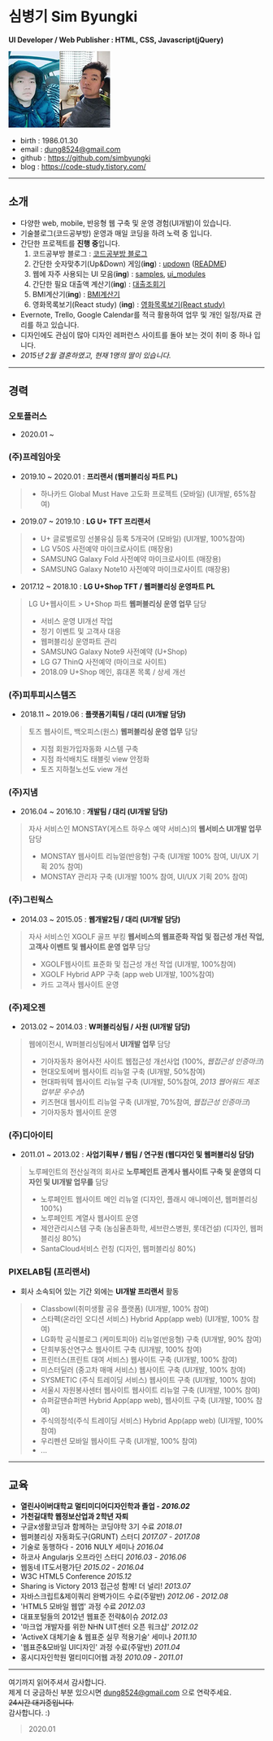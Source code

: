 # 심병기 Sim Byungki
**UI Developer / Web Publisher : HTML, CSS, Javascript(jQuery)**

![심병기](/images/simbyungki_small.jpg)
- birth : 1986.01.30
- email : dung8524@gmail.com
- github : https://github.com/simbyungki
- blog : https://code-study.tistory.com/
***

## 소개
- 다양한 web, mobile, 반응형 웹 구축 및 운영 경험(UI개발)이 있습니다.
  <!--
  - <code>JavaScript</code>와 Front-end기술에 관심이 많아 학습하고 있습니다.
    - <a href="https://github.com/simbyungki/javascript_definitive_guide/">자바스크립트 완벽 가이드</a>
  -->
- 기술블로그(코드공부방) 운영과 매일 코딩을 하려 노력 중 입니다.
- 간단한 프로젝트를 **진행 중**입니다.
  1. 코드공부방 블로그 : <a href="https://code-study.tistory.com/" target="_blank">코드공부방 블로그</a>
  2. 간단한 숫자맞추기(Up&amp;Down) 게임(**ing**) : <a href="https://simbyungki.github.io/updown/" target="_blank">updown</a> (<a href="https://github.com/simbyungki/updown" target="_blank">README</a>)
  3. 웹에 자주 사용되는 UI 모음(**ing**) : <a href="https://simbyungki.github.io/publisher/samples/index.html" target="_blank">samples</a>, <a href="https://simbyungki.github.io/ui_modules/" target="_blank">ui_modules</a>
  4. 간단한 필요 대출액 계산기(**ing**) : <a href="https://simbyungki.github.io/mini_project/calculator/index.html" target="_blank">대출조회기</a>
  5. BMI계산기(**ing**) : <a href="https://simbyungki.github.io/mini_project/standard_weight/" target="_blank">BMI계산기</a>
  6. 영화목록보기(React study) (**ing**) : <a href="https://github.com/simbyungki/rank_movie" target="_blank">영화목록보기(React study)</a>
  <!--3. 최근 당첨번호 추출 및 로또 랜덤번호 제공(**ing**) : <a href="https://simbyungki.github.io/lotto_king/" target="_blank">lotto_king</a>-->
- Evernote, Trello, Google Calendar를 적극 활용하여 업무 및 개인 일정/자료 관리를 하고 있습니다.
- 디자인에도 관심이 많아 디자인 레퍼런스 사이트를 돌아 보는 것이 취미 중 하나 입니다.
- *2015년 2월 결혼하였고, 현재 1명의 딸이 있습니다.*
<!--
- *김포 풍무동성당 마니피캇 성가대단원으로 활동 중입니다.*
- *2016, 2017년 고등학교 동창회장을 맡았었습니다.*
- *육군(기갑) 부사관 만기 전역하였습니다.*
-->
***

## 경력

### 오토플러스
- 2020.01 ~ 

### (주)프레임아웃
- 2019.10 ~ 2020.01 : **프리랜서 (웹퍼블리싱 파트 PL)**
> - 하나카드 Global Must Have 고도화 프로젝트 (모바일) (UI개발, 65%참여)

- 2019.07 ~ 2019.10 : **LG U+ TFT 프리랜서**
> - U+ 글로벌로밍 선불유심 등록 5개국어 (모바일) (UI개발, 100%참여)
> - LG V50S 사전예약 마이크로사이트 (매장용)
> - SAMSUNG Galaxy Fold 사전예약 마이크로사이트 (매장용)
> - SAMSUNG Galaxy Note10 사전예약 마이크로사이트 (매장용)  

- 2017.12 ~ 2018.10 : **LG U+Shop TFT / 웹퍼블리싱 운영파트 PL**
> LG U+웹사이트 > U+Shop 파트 **웹퍼블리싱 운영 업무** 담당
> - 서비스 운영 UI개선 작업
> - 정기 이벤트 및 고객사 대응
> - 웹퍼블리싱 운영파트 관리 
> - SAMSUNG Galaxy Note9 사전예약 (U+Shop)
> - LG G7 ThinQ 사전예약 (마이크로 사이트)
> - 2018.09 U+Shop 메인, 휴대폰 목록 / 상세 개선  

### (주)피투피시스템즈
- 2018.11 ~ 2019.06 : **플랫폼기획팀 / 대리 (UI개발 담당)**
> 토즈 웹사이트, 백오피스(원스) **웹퍼블리싱 운영 업무** 담당
> - 지점 회원가입자동화 시스템 구축
> - 지점 좌석배치도 태블릿 view 안정화
> - 토즈 지하철노선도 view 개선
<!--
### (주)PCN
- 2017.12 ~ 2018.04 : **UI기술팀 / 프리랜서 (UI개발 담당)**
> LG U+웹사이트 > 홈서비스 파트 **웹퍼블리싱 운영 업무** 담당
> - 서비스 운영 UI개선 작업 (UI개발, 100%참여)
> - LG U+홈서비스 운영
-->
### (주)지냄
- 2016.04 ~ 2016.10 : **개발팀 / 대리 (UI개발 담당)**
> 자사 서비스인 MONSTAY(게스트 하우스 예약 서비스)의 **웹서비스 UI개발 업무** 담당
> - MONSTAY 웹사이트 리뉴얼(반응형) 구축 (UI개발 100% 참여, UI/UX 기획 20% 참여)
> - MONSTAY 관리자 구축 (UI개발 100% 참여, UI/UX 기획 20% 참여)

### (주)그린웍스
- 2014.03 ~ 2015.05 : **웹개발2팀 / 대리 (UI개발 담당)**
> 자사 서비스인 XGOLF 골프 부킹 **웹서비스의 웹표준화 작업 및 접근성 개선 작업, 고객사 이벤트 및 웹사이트 운영 업무** 담당
> - XGOLF웹사이트 표준화 및 접근성 개선 작업 (UI개발, 100%참여)
> - XGOLF Hybrid APP 구축 (app web UI개발, 100%참여)
> - 카드 고객사 웹사이트 운영

### (주)제오젠
- 2013.02 ~ 2014.03 : **W퍼블리싱팀 / 사원 (UI개발 담당)**
> 웹에이전시, W퍼블리싱팀에서 **UI개발 업무** 담당
> - 기아자동차 용어사전 사이트 웹접근성 개선사업 (100%, *웹접근성 인증마크*)
> - 현대오토에버 웹사이트 리뉴얼 구축 (UI개발, 50%참여)
> - 현대파워텍 웹사이트 리뉴얼 구축 (UI개발, 50%참여, *2013 웹어워드 제조업부문 우수상*)
> - 키즈현대 웹사이트 리뉴얼 구축 (UI개발, 70%참여, *웹접근성 인증마크*)
> - 기아자동차 웹사이트 운영

### (주)디아이티
- 2011.01 ~ 2013.02 : **사업기획부 / 웹팀 / 연구원 (웹디자인 및 웹퍼블리싱 담당)**
> 노루페인트의 전산실격의 회사로 **노루페인트 관계사 웹사이트 구축 및 운영의 디자인 및 UI개발 업무를** 담당
> - 노루페인트 웹사이트 메인 리뉴얼 (디자인, 플래시 애니메이션, 웹퍼블리싱 100%)
> - 노루페인트 계열사 웹사이트 운영
> - 제안관리시스템 구축 (농심율촌화학, 세브란스병원, 롯데건설) (디자인, 웹퍼블리싱 80%)
> - SantaCloud서비스 런칭 (디자인, 웹퍼블리싱 80%)

### PIXELAB팀 (프리랜서)
- 회사 소속되어 있는 기간 외에는 **UI개발 프리랜서** 활동
> - Classbowl(취미생활 공유 플랫폼) (UI개발, 100% 참여)
> - 스타펙(온라인 오디션 서비스) Hybrid App(app web) (UI개발, 100% 참여)
> - LG화학 공식블로그 (케미토피아) 리뉴얼(반응형) 구축 (UI개발, 90% 참여)
> - 단희부동산연구소 웹사이트 구축 (UI개발, 100% 참여)
> - 프린터스(프린트 대여 서비스) 웹사이트 구축 (UI개발, 100% 참여)
> - 미스터딜러 (중고차 매매 서비스) 웹사이트 구축 (UI개발, 100% 참여)
> - SYSMETIC (주식 트레이딩 서비스) 웹사이트 구축 (UI개발, 100% 참여)
> - 서울시 자원봉사센터 웹사이트 웹사이트 리뉴얼 구축 (UI개발, 100% 참여)
> - 슈퍼갈땐슈퍼맨 Hybrid App(app web), 웹사이트 구축 (UI개발, 100% 참여)
> - 주식의정석(주식 트레이딩 서비스) Hybrid App(app web) (UI개발, 100% 참여)
> - 우리펜션 모바일 웹사이트 구축 (UI개발, 100% 참여)
> - ...

***

## 교육
- **열린사이버대학교 멀티미디어디자인학과 졸업 - *2016.02***  
- **가천길대학 웹정보산업과 2학년 자퇴**
- 구글x생활코딩과 함께하는 코딩야학 3기 수료 *2018.01*
- 웹퍼블리싱 자동화도구(GRUNT) 스터디 *2017.07 - 2017.08*
- 기술로 동행하다 - 2016 NULY 세미나 *2016.04*
- 하코사 Angularjs 오프라인 스터디 *2016.03 - 2016.06*
- 웹동네 IT도서평가단 *2015.02 - 2016.04*
- W3C HTML5 Conference *2015.12*
- Sharing is Victory 2013 접근성 함께! 더 널리! *2013.07*
- 자바스크립트&제이쿼리 완벽가이드 수료(주말반) *2012.06 - 2012.08*
- 'HTML5 모바일 웹앱' 과정 수료 *2012.03*
- 대표포털들의 2012년 웹표준 전략&이슈  *2012.03*
- '마크업 개발자를 위한 NHN UIT센터 오픈 워크샵'  *2012.02*
- 'ActiveX 대체기술 & 웹표준 실무 적용기술' 세미나  *2011.10*
- '웹표준&모바일 UI디자인' 과정 수료(주말반)  *2011.04*
- 홍시디자인학원 멀티미디어웹 과정  *2010.09 - 2011.01*

***

여기까지 읽어주셔서 감사합니다.  
제게 더 궁금하신 부분 있으시면 dung8524@gmail.com 으로 연락주세요.  
~~24시간 대기중입니다.~~  
감사합니다. :)  
> 2020.01
